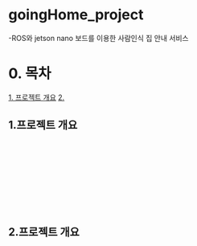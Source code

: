 # goingHome_project

-ROS와 jetson nano 보드를 이용한 사람인식 집 안내 서비스

# 0. 목차
[1. 프로젝트 개요](#1.프로젝트-개요)
[2. ](#2개요2)


## 1.프로젝트 개요

<br/><br/><br/><br/><br/><br/><br/><br/>
## 2.프로젝트 개요<a idd="2개요2"></a>
